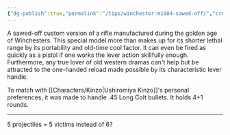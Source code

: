 ```yaml
---
{"dg-publish":true,"permalink":"/tips/winchester-m1984-sawed-off/","created":"2025-03-19T09:07:00.065+01:00","updated":"2025-03-18T19:59:11.886+01:00"}
---
```


A sawed-off custom version of a rifle manufactured during the golden age of Winchesters.
This special model more than makes up for its shorter lethal range by its portability and old-time cool factor. It can even be fired as quickly as a pistol if one works the lever action skillfully enough. Furthermore, any true lover of old western dramas can't help but be attracted to the one-handed reload made possible by its characteristic lever handle.

To match with [[Characters/Kinzo\|Ushiromiya Kinzo]]'s personal preferences, it was made to handle .45 Long Colt bullets.
It holds 4+1 rounds.

---

5 projectiles = 5 victims instead of 6?